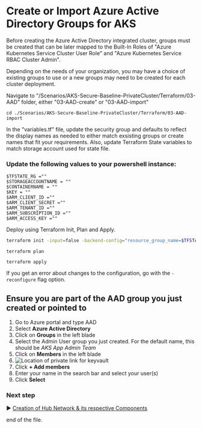 # Create or Import Azure Active Directory Groups for AKS
Before creating the Azure Active Directory integrated cluster, groups must be created that can be later mapped to the Built-In Roles of "Azure Kubernetes Service Cluster User Role" and "Azure Kubernetes Service RBAC Cluster Admin".

Depending on the needs of your organization, you may have a choice of existing groups to use or a new groups may need to be created for each cluster deployment.  

Navigate to "/Scenarios/AKS-Secure-Baseline-PrivateCluster/Terraform/03-AAD" folder, either "03-AAD-create" or "03-AAD-import"
```
cd ./Scenarios/AKS-Secure-Baseline-PrivateCluster/Terraform/03-AAD-import
```

In the "variables.tf" file, update the security group and defaults to reflect the display names as needed to either match exsisting groups or create names that fit your requirements. Also, update Terraform State variables to match storage account used for state file.

### Update the following values to your powershell instance:
```
$TFSTATE_RG =""
$STORAGEACCOUNTNAME = ""
$CONTAINERNAME = ""
$KEY = ""
$ARM_CLIENT_ID =""
$ARM_CLIENT_SECRET =""
$ARM_TENANT_ID =""
$ARM_SUBSCRIPTION_ID =""
$ARM_ACCESS_KEY =""
```
Deploy using Terraform Init, Plan and Apply. 

```bash
terraform init -input=false -backend-config="resource_group_name=$TFSTATE_RG" -backend-config="storage_account_name=$STORAGEACCOUNTNAME" -backend-config="container_name=$CONTAINERNAME" -backend-config="key=$KEY"
```

```
terraform plan 
```

```
terraform apply 
```

If you get an error about changes to the configuration, go with the `-reconfigure` flag option.

## Ensure you are part of the AAD group you just created or pointed to

1. Go to Azure portal and type AAD
2. Select **Azure Active Directory**
3. Click on **Groups** in the left blade
4. Select the Admin User group you just created. For the default name, this should be *AKS App Admin Team*
5. Click on **Members** in the left blade
6. ![Location of private link for keyvault](../media/adding-to-aad-group.png)
7. Click **+ Add members**
8. Enter your name in the search bar and select your user(s)
9. Click **Select**

### Next step

:arrow_forward: [Creation of Hub Network & its respective Components](./04-win-network-hub.md)


end of the file.
